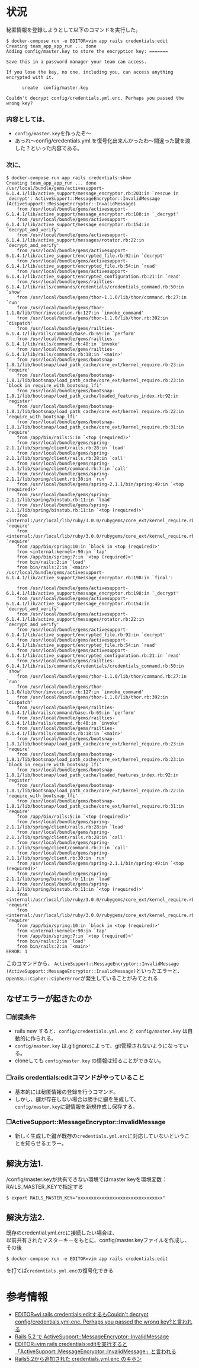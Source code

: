 # 状況
秘匿情報を登録しようとして以下のコマンドを実行した。

```rails
$ docker-compose run -e EDITOR=vim app rails credentials:edit
Creating team_app_app_run ... done
Adding config/master.key to store the encryption key: =======

Save this in a password manager your team can access.

If you lose the key, no one, including you, can access anything encrypted with it.

      create  config/master.key

Couldn't decrypt config/credentials.yml.enc. Perhaps you passed the wrong key?
```

### 内容としては、<br>
- `config/master.key`を作ったぞ〜<br>
- あっれ〜config/credentials.yml.を復号化出来んかったわ〜間違った鍵を渡した？といった内容である。

### 次に、
```rails
$ docker-compose run app rails credentials:show
Creating team_app_app_run ... done
/usr/local/bundle/gems/activesupport-6.1.4.1/lib/active_support/message_encryptor.rb:203:in `rescue in _decrypt': ActiveSupport::MessageEncryptor::InvalidMessage (ActiveSupport::MessageEncryptor::InvalidMessage)
	from /usr/local/bundle/gems/activesupport-6.1.4.1/lib/active_support/message_encryptor.rb:180:in `_decrypt'
	from /usr/local/bundle/gems/activesupport-6.1.4.1/lib/active_support/message_encryptor.rb:154:in `decrypt_and_verify'
	from /usr/local/bundle/gems/activesupport-6.1.4.1/lib/active_support/messages/rotator.rb:22:in `decrypt_and_verify'
	from /usr/local/bundle/gems/activesupport-6.1.4.1/lib/active_support/encrypted_file.rb:92:in `decrypt'
	from /usr/local/bundle/gems/activesupport-6.1.4.1/lib/active_support/encrypted_file.rb:54:in `read'
	from /usr/local/bundle/gems/activesupport-6.1.4.1/lib/active_support/encrypted_configuration.rb:21:in `read'
	from /usr/local/bundle/gems/railties-6.1.4.1/lib/rails/commands/credentials/credentials_command.rb:50:in `show'
	from /usr/local/bundle/gems/thor-1.1.0/lib/thor/command.rb:27:in `run'
	from /usr/local/bundle/gems/thor-1.1.0/lib/thor/invocation.rb:127:in `invoke_command'
	from /usr/local/bundle/gems/thor-1.1.0/lib/thor.rb:392:in `dispatch'
	from /usr/local/bundle/gems/railties-6.1.4.1/lib/rails/command/base.rb:69:in `perform'
	from /usr/local/bundle/gems/railties-6.1.4.1/lib/rails/command.rb:48:in `invoke'
	from /usr/local/bundle/gems/railties-6.1.4.1/lib/rails/commands.rb:18:in `<main>'
	from /usr/local/bundle/gems/bootsnap-1.8.1/lib/bootsnap/load_path_cache/core_ext/kernel_require.rb:23:in `require'
	from /usr/local/bundle/gems/bootsnap-1.8.1/lib/bootsnap/load_path_cache/core_ext/kernel_require.rb:23:in `block in require_with_bootsnap_lfi'
	from /usr/local/bundle/gems/bootsnap-1.8.1/lib/bootsnap/load_path_cache/loaded_features_index.rb:92:in `register'
	from /usr/local/bundle/gems/bootsnap-1.8.1/lib/bootsnap/load_path_cache/core_ext/kernel_require.rb:22:in `require_with_bootsnap_lfi'
	from /usr/local/bundle/gems/bootsnap-1.8.1/lib/bootsnap/load_path_cache/core_ext/kernel_require.rb:31:in `require'
	from /app/bin/rails:5:in `<top (required)>'
	from /usr/local/bundle/gems/spring-2.1.1/lib/spring/client/rails.rb:28:in `load'
	from /usr/local/bundle/gems/spring-2.1.1/lib/spring/client/rails.rb:28:in `call'
	from /usr/local/bundle/gems/spring-2.1.1/lib/spring/client/command.rb:7:in `call'
	from /usr/local/bundle/gems/spring-2.1.1/lib/spring/client.rb:30:in `run'
	from /usr/local/bundle/gems/spring-2.1.1/bin/spring:49:in `<top (required)>'
	from /usr/local/bundle/gems/spring-2.1.1/lib/spring/binstub.rb:11:in `load'
	from /usr/local/bundle/gems/spring-2.1.1/lib/spring/binstub.rb:11:in `<top (required)>'
	from <internal:/usr/local/lib/ruby/3.0.0/rubygems/core_ext/kernel_require.rb>:85:in `require'
	from <internal:/usr/local/lib/ruby/3.0.0/rubygems/core_ext/kernel_require.rb>:85:in `require'
	from /app/bin/spring:10:in `block in <top (required)>'
	from <internal:kernel>:90:in `tap'
	from /app/bin/spring:7:in `<top (required)>'
	from bin/rails:2:in `load'
	from bin/rails:2:in `<main>'
/usr/local/bundle/gems/activesupport-6.1.4.1/lib/active_support/message_encryptor.rb:198:in `final': 

	from /usr/local/bundle/gems/activesupport-6.1.4.1/lib/active_support/message_encryptor.rb:198:in `_decrypt'
	from /usr/local/bundle/gems/activesupport-6.1.4.1/lib/active_support/message_encryptor.rb:154:in `decrypt_and_verify'
	from /usr/local/bundle/gems/activesupport-6.1.4.1/lib/active_support/messages/rotator.rb:22:in `decrypt_and_verify'
	from /usr/local/bundle/gems/activesupport-6.1.4.1/lib/active_support/encrypted_file.rb:92:in `decrypt'
	from /usr/local/bundle/gems/activesupport-6.1.4.1/lib/active_support/encrypted_file.rb:54:in `read'
	from /usr/local/bundle/gems/activesupport-6.1.4.1/lib/active_support/encrypted_configuration.rb:21:in `read'
	from /usr/local/bundle/gems/railties-6.1.4.1/lib/rails/commands/credentials/credentials_command.rb:50:in `show'
	from /usr/local/bundle/gems/thor-1.1.0/lib/thor/command.rb:27:in `run'
	from /usr/local/bundle/gems/thor-1.1.0/lib/thor/invocation.rb:127:in `invoke_command'
	from /usr/local/bundle/gems/thor-1.1.0/lib/thor.rb:392:in `dispatch'
	from /usr/local/bundle/gems/railties-6.1.4.1/lib/rails/command/base.rb:69:in `perform'
	from /usr/local/bundle/gems/railties-6.1.4.1/lib/rails/command.rb:48:in `invoke'
	from /usr/local/bundle/gems/railties-6.1.4.1/lib/rails/commands.rb:18:in `<main>'
	from /usr/local/bundle/gems/bootsnap-1.8.1/lib/bootsnap/load_path_cache/core_ext/kernel_require.rb:23:in `require'
	from /usr/local/bundle/gems/bootsnap-1.8.1/lib/bootsnap/load_path_cache/core_ext/kernel_require.rb:23:in `block in require_with_bootsnap_lfi'
	from /usr/local/bundle/gems/bootsnap-1.8.1/lib/bootsnap/load_path_cache/loaded_features_index.rb:92:in `register'
	from /usr/local/bundle/gems/bootsnap-1.8.1/lib/bootsnap/load_path_cache/core_ext/kernel_require.rb:22:in `require_with_bootsnap_lfi'
	from /usr/local/bundle/gems/bootsnap-1.8.1/lib/bootsnap/load_path_cache/core_ext/kernel_require.rb:31:in `require'
	from /app/bin/rails:5:in `<top (required)>'
	from /usr/local/bundle/gems/spring-2.1.1/lib/spring/client/rails.rb:28:in `load'
	from /usr/local/bundle/gems/spring-2.1.1/lib/spring/client/rails.rb:28:in `call'
	from /usr/local/bundle/gems/spring-2.1.1/lib/spring/client/command.rb:7:in `call'
	from /usr/local/bundle/gems/spring-2.1.1/lib/spring/client.rb:30:in `run'
	from /usr/local/bundle/gems/spring-2.1.1/bin/spring:49:in `<top (required)>'
	from /usr/local/bundle/gems/spring-2.1.1/lib/spring/binstub.rb:11:in `load'
	from /usr/local/bundle/gems/spring-2.1.1/lib/spring/binstub.rb:11:in `<top (required)>'
	from <internal:/usr/local/lib/ruby/3.0.0/rubygems/core_ext/kernel_require.rb>:85:in `require'
	from <internal:/usr/local/lib/ruby/3.0.0/rubygems/core_ext/kernel_require.rb>:85:in `require'
	from /app/bin/spring:10:in `block in <top (required)>'
	from <internal:kernel>:90:in `tap'
	from /app/bin/spring:7:in `<top (required)>'
	from bin/rails:2:in `load'
	from bin/rails:2:in `<main>'
ERROR: 1
```

このコマンドから、
`ActiveSupport::MessageEncryptor::InvalidMessage (ActiveSupport::MessageEncryptor::InvalidMessage)`といったエラーと、
`OpenSSL::Cipher::CipherError`が発生していることがみてとれる
  

## なぜエラーが起きたのか

### ❐前提条件
- rails new すると、`config/credentials.yml.enc` と `config/master.key` は自動的に作られる。
- `config/master.key` は.gitignoreによって、git管理されないようになっている。
- cloneしても `config/master.key` の情報は知ることができない。

### ❐rails credentials:editコマンドがやっていること
- 基本的には秘匿情報の登録を行うコマンド。
- しかし、鍵が存在しない場合は勝手に鍵を生成して、<br>
`config/master.key`に鍵情報を新規作成し保存する。<br>

### ❐ActiveSupport::MessageEncryptor::InvalidMessage
- 新しく生成した鍵が既存の`credentials.yml.erc`に対応していないということを知らせるエラー。

## 解決方法1. 
/config/master.keyが共有できない環境ではmaster keyを環境変数：RAILS_MASTER_KEYで指定する

```
$ export RAILS_MASTER_KEY="xxxxxxxxxxxxxxxxxxxxxxxxxxxxxxxx"
```
## 解決方法2.
既存のcredential.yml.ercに接続したい場合は、<br>
以前共有されたマスターキーをもとに、config/master.keyファイルを作成し、その後<br>
```
$ docker-compose run -e EDITOR=vim app rails credentials:edit
```
を打てば`credentials.yml.enc`の復号化できる

# 参考情報
- [EDITOR=vi rails credentials:editするもCouldn't decrypt config/credentials.yml.enc. Perhaps you passed the wrong key?と言われる](https://qiita.com/zenfumi/items/4a7cbab59f0f7ede0d6e)
- [Rails 5.2 で ActiveSupport::MessageEncryptor::InvalidMessage](https://qiita.com/scivola/items/cc06ddbfd94d3118f693)
- [EDITOR=vim rails credentials:editを実行すると「ActiveSupport::MessageEncryptor::InvalidMessage」と言われる](https://qiita.com/kenz-dev/items/67ac14d1c89f7c5641c1)
- [Rails5.2から追加された credentials.yml.enc のキホン](https://qiita.com/NaokiIshimura/items/2a179f2ab910992c4d39)
